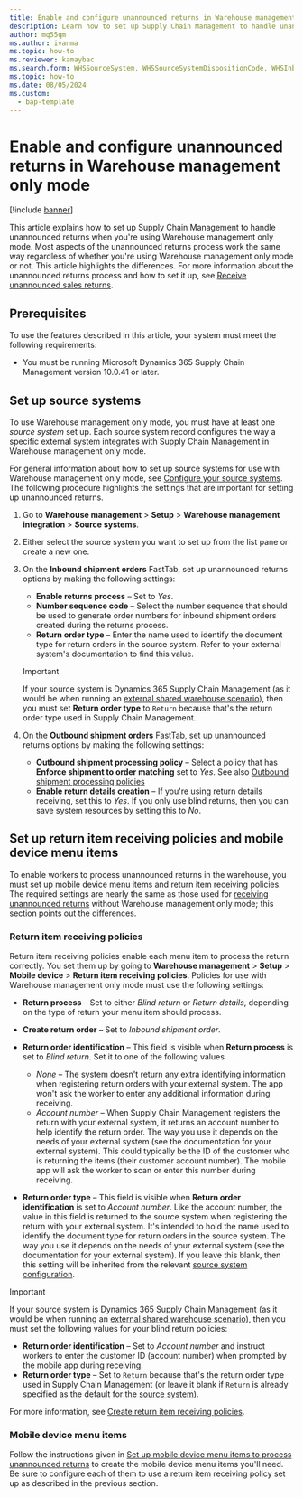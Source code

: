 ```yaml
---
title: Enable and configure unannounced returns in Warehouse management only mode
description: Learn how to set up Supply Chain Management to handle unannounced returns when you're using Warehouse management only mode. Most aspects of the unannounced returns process work the same way regardless of whether you're using Warehouse management only mode or not. This article highlights the differences.
author: mq55qm
ms.author: ivanma
ms.topic: how-to
ms.reviewer: kamaybac
ms.search.form: WHSSourceSystem, WHSSourceSystemDispositionCode, WHSInboundShipmentOrder, WHSParameters, WHSInboundShipmentOrderMessage, WHSReturnItemReceivingPolicy
ms.topic: how-to
ms.date: 08/05/2024
ms.custom: 
  - bap-template
---
```


# Enable and configure unannounced returns in Warehouse management only mode

[!include [banner](../includes/banner.md)]

This article explains how to set up Supply Chain Management to handle unannounced returns when you're using Warehouse management only mode. Most aspects of the unannounced returns process work the same way regardless of whether you're using Warehouse management only mode or not. This article highlights the differences. For more information about the unannounced returns process and how to set it up, see [Receive unannounced sales returns](sales-returns-unannounced.md).

## Prerequisites

To use the features described in this article, your system must meet the following requirements:

- You must be running Microsoft Dynamics 365 Supply Chain Management version 10.0.41 or later.

## <a name="source-systems"></a>Set up source systems

To use Warehouse management only mode, you must have at least one *source system* set up. Each source system record configures the way a specific external system integrates with Supply Chain Management in Warehouse management only mode.

For general information about how to set up source systems for use with Warehouse management only mode, see [Configure your source systems](wms-only-mode-setup.md#source-systems). The following procedure highlights the settings that are important for setting up unannounced returns.

1. Go to **Warehouse management** \> **Setup** \> **Warehouse management integration** \> **Source systems**.
1. Either select the source system you want to set up from the list pane or create a new one. 
1. On the **Inbound shipment orders** FastTab, set up unannounced returns options by making the following settings:
    - **Enable returns process** – Set to *Yes*.
    - **Number sequence code** – Select the number sequence that should be used to generate order numbers for inbound shipment orders created during the returns process.
    - **Return order type** – Enter the name used to identify the document type for return orders in the source system. Refer to your external system's documentation to find this value.
  
    > [!IMPORTANT]
    > If your source system is Dynamics 365 Supply Chain Management (as it would be when running an [external shared warehouse scenario](wms-only-mode-external-shared-warehouse)), then you must set **Return order type** to `Return` because that's the return order type used in Supply Chain Management.

1. On the **Outbound shipment orders** FastTab, set up unannounced returns options by making the following settings:
    - **Outbound shipment processing policy** – Select a policy that has **Enforce shipment to order matching** set to *Yes*. See also [Outbound shipment processing policies](outbound-load-handling.md#outbound-shipment-policies)
    - **Enable return details creation** – If you're using return details receiving, set this to *Yes*. If you only use blind returns, then you can save system resources by setting this to *No*.

## Set up return item receiving policies and mobile device menu items

To enable workers to process unannounced returns in the warehouse, you must set up mobile device menu items and return item receiving policies. The required settings are nearly the same as those used for [receiving unannounced returns](sales-returns-unannounced.md) without Warehouse management only mode; this section points out the differences.

### Return item receiving policies

Return item receiving policies enable each menu item to process the return correctly. You set them up by going to **Warehouse management** \> **Setup** \> **Mobile device** \> **Return item receiving policies**. Policies for use with Warehouse management only mode must use the following settings:

- **Return process** – Set to either *Blind return* or *Return details*, depending on the type of return your menu item should process.
- **Create return order** – Set to *Inbound shipment order*.
- **Return order identification** – This field is visible when **Return process** is set to *Blind return*. Set it to one of the following values
    - *None* – The system doesn't return any extra identifying information when registering return orders with your external system. The app won't ask the worker to enter any additional information during receiving.
    - *Account number* – When Supply Chain Management registers the return with your external system, it returns an account number to help identify the return order. The way you use it depends on the needs of your external system (see the documentation for your external system). This could typically be the ID of the customer who is returning the items (their customer account number). The mobile app will ask the worker to scan or enter this number during receiving.

- **Return order type** – This field is visible when **Return order identification** is set to *Account number*. Like the account number, the value in this field is returned to the source system when registering the return with your external system. It's intended to hold the name used to identify the document type for return orders in the source system. The way you use it depends on the needs of your external system (see the documentation for your external system). If you leave this blank, then this setting will be inherited from the relevant [source system configuration](#source-systems).

> [!IMPORTANT]
> If your source system is Dynamics 365 Supply Chain Management (as it would be when running an [external shared warehouse scenario](wms-only-mode-external-shared-warehouse)), then you must set the following values for your blind return policies:
>
> - **Return order identification** – Set to *Account number* and instruct workers to enter the customer ID (account number) when prompted by the mobile app during receiving.
> - **Return order type** – Set to `Return` because that's the return order type used in Supply Chain Management (or leave it blank if `Return` is already specified as the default for the [source system](#source-systems)).

For more information, see [Create return item receiving policies](sales-returns-unannounced.md#return-receive-policy).

### Mobile device menu items

Follow the instructions given in [Set up mobile device menu items to process unannounced returns](sales-returns-unannounced.md#mdmi) to create the mobile device menu items you'll need. Be sure to configure each of them to use a return item receiving policy set up as described in the previous section.
